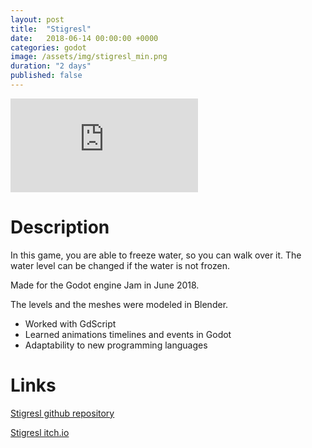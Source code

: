 ```yaml
---
layout: post
title:  "Stigresl"
date:   2018-06-14 00:00:00 +0000
categories: godot
image: /assets/img/stigresl_min.png
duration: "2 days"
published: false
---
```


<div class="video-container">
<iframe src="https://www.youtube.com/embed/qSbZS4C9kng" title="YouTube video player" frameborder="0" allow="accelerometer; autoplay; clipboard-write; encrypted-media; gyroscope; picture-in-picture" allowfullscreen></iframe>
</div>

# Description

In this game, you are able to freeze water, so you can walk over it. The water level can be changed if the water is not frozen.


Made for the Godot engine Jam in June 2018.


The levels and the meshes were modeled in Blender.


* Worked with GdScript
* Learned animations timelines and events in Godot
* Adaptability to new programming languages 

# Links

[Stigresl github repository](https://github.com/jiexdrop/stigresl)

[Stigresl itch.io](https://jiexdrop.itch.io/stigresl)
